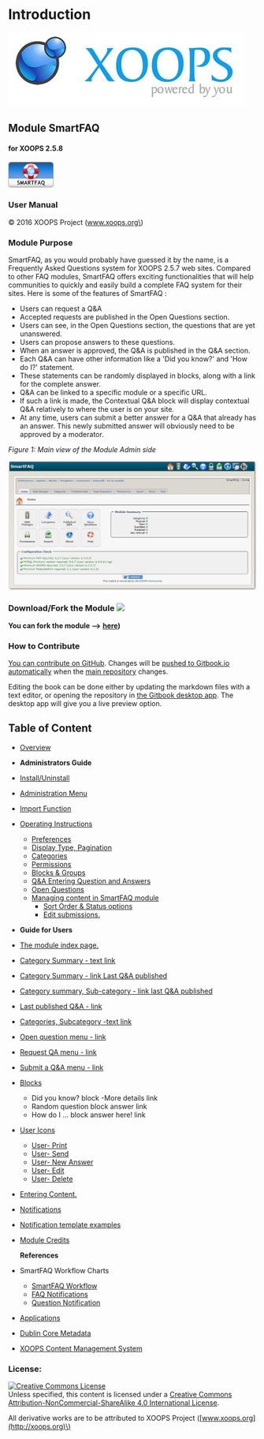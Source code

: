 # Introduction

![logoXoops.jpg](.gitbook/assets/logoxoops.jpg)

## Module SmartFAQ

#### for XOOPS 2.5.8

![logoModule.png](.gitbook/assets/logomodule.png)

### User Manual

© 2016 XOOPS Project \(www.xoops.org\)

### Module Purpose

SmartFAQ, as you would probably have guessed it by the name, is a Frequently Asked Questions system for XOOPS 2.5.7 web sites. Compared to other FAQ modules, SmartFAQ offers exciting functionalities that will help communities to quickly and easily build a complete FAQ system for their sites. Here is some of the features of SmartFAQ :

* Users can request a Q&A
* Accepted requests are published in the Open Questions section.
* Users can see, in the Open Questions section, the questions that are yet unanswered.
* Users can propose answers to these questions.
* When an answer is approved, the Q&A is published in the Q&A section.
* Each Q&A can have other information like a 'Did you know?' and 'How do I?' statement.
* These statements can be randomly displayed in blocks, along with a link for the complete answer.
* Q&A can be linked to a specific module or a specific URL.
* If such a link is made, the Contextual Q&A block will display contextual Q&A relatively to where the user is on your site.
* At any time, users can submit a better answer for a Q&A that already has an answer. This newly submitted answer will obviously need to be approved by a moderator.

 _Figure 1: Main view of the Module Admin side_

![image001.png](.gitbook/assets/img1.jpg)

### Download/Fork the Module ![](http://xoops.org/images/forkit.png)

**You can fork the module --&gt;** [**here**](https://github.com/XoopsModules25x/smartfaq)**\)**

### How to Contribute

[You can contribute on GitHub](https://github.com/XoopsDocs/smartfaq-tutorial). Changes will be [pushed to Gitbook.io automatically](https://www.gitbook.com/book/xoops/smartfaq-tutorial/activity) when the [main repository](https://github.com/XoopsDocs/smartfaq-tutorial) changes.

Editing the book can be done either by updating the markdown files with a text editor, or opening the repository in [the Gitbook desktop app](https://github.com/GitbookIO/editor/blob/master/README.md). The desktop app will give you a live preview option.

## Table of Content

* [Overview](overview.md)  
* **Administrators Guide**  
* [Install/Uninstall](install-uninstall.md)
* [Administration Menu](administration-menu.md)
* [Import Function](import-function.md)
* [Operating Instructions](operating-instructions/)
  * [Preferences](operating-instructions/preferences.md)
  * [Display Type, Pagination](operating-instructions/display-type-pagination.md) 
  * [Categories](operating-instructions/categories.md)
  * [Permissions](operating-instructions/permissions.md)
  * [Blocks & Groups](operating-instructions/blocks-and-groups.md)
  * [Q&A Entering Question and Answers](operating-instructions/q-and-a-entering-question-and-answers.md)
  * [Open Questions](operating-instructions/open-questions.md)
  * [Managing content in SmartFAQ module](operating-instructions/managing-content-in-smartfaq-module/)
    * [Sort Order & Status options](operating-instructions/managing-content-in-smartfaq-module/sort-order-and-status-options.md)
    * [Edit submissions.](operating-instructions/managing-content-in-smartfaq-module/edit-submissions..md)  
* **Guide for Users**   
* [The module index page.](the-module-index-page..md)
* [Category Summary - text link](https://github.com/xoops/smartfaq-tutorial/tree/d31651f51362e8bde4fba68a371aaaf271be37c4/en/book/users/8.1Category%20Summary.md)
* [Category Summary - link Last Q&A published](category-summary-link-last-q-and-a-published.md)
* [Category summary, Sub-category - link last Q&A published](category-summary-sub-category-link-last-q-and-a-published.md)
* [Last published Q&A - link](last-published-q-and-a-link.md)
* [Categories, Subcategory -text link](categories-subcategory-text-link.md)
* [Open question menu - link](open-question-menu-link.md)
* [Request QA menu - link](request-qa-menu-link.md)
* [Submit a Q&A menu - link](submit-a-q-and-a-menu-link.md)
* [Blocks](blocks/)
  * Did you know? block -More details link
  * Random question block answer link
  * How do I ... block answer here! link
* [User Icons](user-icons/)
  * [User- Print](user-icons/user-print.md)
  * [User- Send](user-icons/user-send.md)
  * [User- New Answer](user-icons/user-new-answer.md)
  * [User- Edit](user-icons/user-edit.md)
  * [User- Delete](user-icons/user-delete.md)
* [Entering Content.](entering-content..md)
* [Notifications](notifications.md)
* [Notification template examples](notification-template-examples.md)
* [Module Credits](module-credits.md)

  
  
  **References**  
  

* SmartFAQ Workflow Charts
  * [SmartFAQ Workflow](smartfaq-workflow-charts/smartfaq-workflow.md)
  * [FAQ Notifications](smartfaq-workflow-charts/faq-notifications.md)
  * [Question Notification](smartfaq-workflow-charts/question-notification.md)
* [Applications](applications.md)
* [Dublin Core Metadata](dublin-core-metadata.md)
* [XOOPS Content Management System](xoops-content-management-system.md)

### License:

[![Creative Commons License](https://i.creativecommons.org/l/by-nc-sa/4.0/88x31.png)](http://creativecommons.org/licenses/by-nc-sa/4.0/)  
Unless specified, this content is licensed under a [Creative Commons Attribution-NonCommercial-ShareAlike 4.0 International License](http://creativecommons.org/licenses/by-nc-sa/4.0/).

All derivative works are to be attributed to XOOPS Project \([www.xoops.org](http://xoops.org)\)

